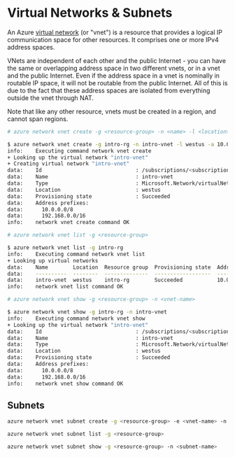 Virtual Networks & Subnets
==========================
An Azure [virtual network](https://azure.microsoft.com/en-us/documentation/articles/virtual-networks-overview/)
(or "vnet") is a resource that provides a logical IP communication space for
other resources.  It comprises one or more IPv4 address spaces.

VNets are independent of each other and the public Internet - you can have 
the same or overlapping address space in two different vnets, or in a vnet
and the public Internet.  Even if the address space in a vnet is nominally
in routable IP space, it will not be routable from the public Internet.  All
of this is due to the fact that these address spaces are isolated from
everything outside the vnet through NAT.

Note that like any other resource, vnets must be created in a region,
and cannot span regions.

```bash
# azure network vnet create -g <resource-group> -n <name> -l <location> -a <address-space-csv>

$ azure network vnet create -g intro-rg -n intro-vnet -l westus -a 10.0.0.0/8,192.168.0.0/16
info:    Executing command network vnet create
+ Looking up the virtual network "intro-vnet"                                  
+ Creating virtual network "intro-vnet"                                        
data:    Id                              : /subscriptions/<subscription-id>/resourceGroups/intro-rg/providers/Microsoft.Network/virtualNetworks/intro-vnet
data:    Name                            : intro-vnet
data:    Type                            : Microsoft.Network/virtualNetworks
data:    Location                        : westus
data:    Provisioning state              : Succeeded
data:    Address prefixes:
data:      10.0.0.0/8
data:      192.168.0.0/16
info:    network vnet create command OK
```

```bash
# azure network vnet list -g <resource-group>

$ azure network vnet list -g intro-rg
info:    Executing command network vnet list
+ Looking up virtual networks                                                  
data:    Name        Location  Resource group  Provisioning state  Address prefixes           DNS servers  Subnets number
data:    ----------  --------  --------------  ------------------  -------------------------  -----------  --------------
data:    intro-vnet  westus    intro-rg        Succeeded           10.0.0.0/8,192.168.0.0/16                             
info:    network vnet list command OK
```

```bash
# azure network vnet show -g <resource-group> -n <vnet-name>

$ azure network vnet show -g intro-rg -n intro-vnet
info:    Executing command network vnet show
+ Looking up the virtual network "intro-vnet"                                  
data:    Id                              : /subscriptions/<subscription-id>/resourceGroups/intro-rg/providers/Microsoft.Network/virtualNetworks/intro-vnet
data:    Name                            : intro-vnet
data:    Type                            : Microsoft.Network/virtualNetworks
data:    Location                        : westus
data:    Provisioning state              : Succeeded
data:    Address prefixes:
data:      10.0.0.0/8
data:      192.168.0.0/16
info:    network vnet show command OK
```

## Subnets

```bash
azure network vnet subnet create -g <resource-group> -e <vnet-name> -n <name> -a <address-space>
```

```bash
azure network vnet subnet list -g <resource-group>
```

```bash
azure network vnet subnet show -g <resource-group> -n <subnet-name>
```

